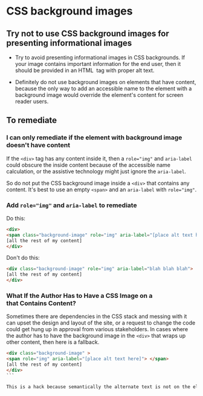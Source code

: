 # CSS background images

## Try not to use CSS background images for presenting informational images

* Try to avoid presenting informational images in CSS backgrounds. If your image contains important information for the end user, then it should be provided in an HTML <img> tag with proper alt text.

* Definitely do not use background images on elements that have content, because the only way to add an accessible name to the element with a background image would override the element's content for screen reader users.

## To remediate

### I can only remediate if the element with background image doesn't have content

If the `<div>` tag has any content inside it, then a `role="img"` and `aria-label` could obscure the inside content because of the accessible name calculation, or the assistive technology might just ignore the `aria-label`.

So do not put the CSS background image inside a `<div>` that contains any content. It's best to use an empty `<span>` and an `aria-label` with `role="img"`.

### Add `role="img"` and `aria-label` to remediate

Do this:

```html
<div>
<span class="background-image" role="img" aria-label="[place alt text here]"> </span>
[all the rest of my content]
</div>
```

Don't do this:

```html
<div class="background-image" role="img" aria-label="blah blah blah">
[all the rest of my content]
</div>
```

### What If the Author Has to Have a CSS Image on a <div> that Contains Content?

Sometimes there are dependencies in the CSS stack and messing with it can upset the design and layout of the site, or a request to change the code could get hung up in approval from various stakeholders. In cases where the author has to have the background image in the `<div>` that wraps up other content, then here is a fallback.

````html
<div class="background-image" >
<span role="img" aria-label="[place alt text here]"> </span>
[all the rest of my content]
</div>
```

This is a hack because semantically the alternate text is not on the element that actually has the image. However, from a screen reader perspective the `<div>` with the background image is ignored and so placing the `<span>` directly following it will provide that information in a way that will seem as if the alternate text was in the same place as the background image.